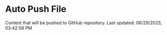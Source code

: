 # Auto Push File

Content that will be pushed to GitHub repository.
Last updated: 06/29/2025, 03:42:58 PM